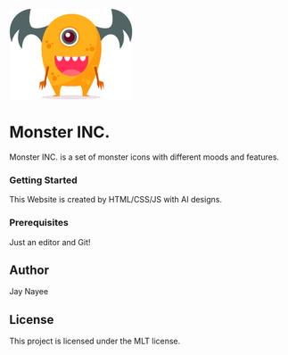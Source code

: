 ![It is monster icon!](images/orange.jpg "The logo")


# Monster INC.

Monster INC. is a set of monster icons with different moods and features.

### Getting Started
This Website is created by HTML/CSS/JS with AI designs.


### Prerequisites
Just an editor and Git!

## Author
Jay Nayee

## License
This project is licensed under the MLT license.
